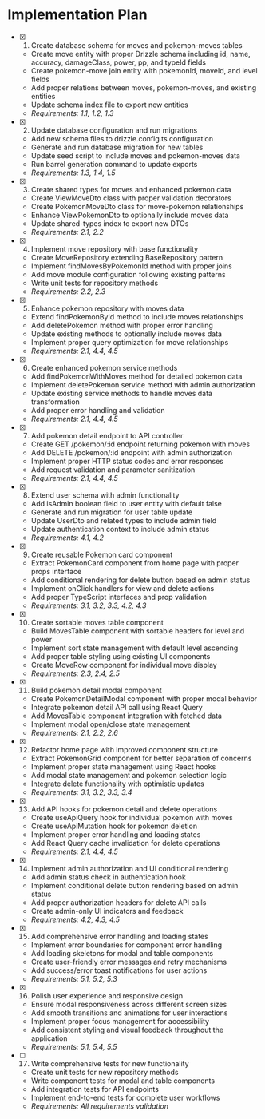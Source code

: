 # Implementation Plan

- [x] 1. Create database schema for moves and pokemon-moves tables
  - Create move entity with proper Drizzle schema including id, name, accuracy, damageClass, power, pp, and typeId fields
  - Create pokemon-move join entity with pokemonId, moveId, and level fields
  - Add proper relations between moves, pokemon-moves, and existing entities
  - Update schema index file to export new entities
  - _Requirements: 1.1, 1.2, 1.3_

- [x] 2. Update database configuration and run migrations
  - Add new schema files to drizzle.config.ts configuration
  - Generate and run database migration for new tables
  - Update seed script to include moves and pokemon-moves data
  - Run barrel generation command to update exports
  - _Requirements: 1.3, 1.4, 1.5_

- [x] 3. Create shared types for moves and enhanced pokemon data
  - Create ViewMoveDto class with proper validation decorators
  - Create PokemonMoveDto class for move-pokemon relationships
  - Enhance ViewPokemonDto to optionally include moves data
  - Update shared-types index to export new DTOs
  - _Requirements: 2.1, 2.2_

- [x] 4. Implement move repository with base functionality
  - Create MoveRepository extending BaseRepository pattern
  - Implement findMovesByPokemonId method with proper joins
  - Add move module configuration following existing patterns
  - Write unit tests for repository methods
  - _Requirements: 2.2, 2.3_

- [x] 5. Enhance pokemon repository with moves data
  - Extend findPokemonById method to include moves relationships
  - Add deletePokemon method with proper error handling
  - Update existing methods to optionally include moves data
  - Implement proper query optimization for move relationships
  - _Requirements: 2.1, 4.4, 4.5_

- [x] 6. Create enhanced pokemon service methods
  - Add findPokemonWithMoves method for detailed pokemon data
  - Implement deletePokemon service method with admin authorization
  - Update existing service methods to handle moves data transformation
  - Add proper error handling and validation
  - _Requirements: 2.1, 4.4, 4.5_

- [x] 7. Add pokemon detail endpoint to API controller
  - Create GET /pokemon/:id endpoint returning pokemon with moves
  - Add DELETE /pokemon/:id endpoint with admin authorization
  - Implement proper HTTP status codes and error responses
  - Add request validation and parameter sanitization
  - _Requirements: 2.1, 4.4, 4.5_

- [x] 8. Extend user schema with admin functionality
  - Add isAdmin boolean field to user entity with default false
  - Generate and run migration for user table update
  - Update UserDto and related types to include admin field
  - Update authentication context to include admin status
  - _Requirements: 4.1, 4.2_

- [x] 9. Create reusable Pokemon card component
  - Extract PokemonCard component from home page with proper props interface
  - Add conditional rendering for delete button based on admin status
  - Implement onClick handlers for view and delete actions
  - Add proper TypeScript interfaces and prop validation
  - _Requirements: 3.1, 3.2, 3.3, 4.2, 4.3_

- [x] 10. Create sortable moves table component
  - Build MovesTable component with sortable headers for level and power
  - Implement sort state management with default level ascending
  - Add proper table styling using existing UI components
  - Create MoveRow component for individual move display
  - _Requirements: 2.3, 2.4, 2.5_

- [x] 11. Build pokemon detail modal component
  - Create PokemonDetailModal component with proper modal behavior
  - Integrate pokemon detail API call using React Query
  - Add MovesTable component integration with fetched data
  - Implement modal open/close state management
  - _Requirements: 2.1, 2.2, 2.6_

- [x] 12. Refactor home page with improved component structure
  - Extract PokemonGrid component for better separation of concerns
  - Implement proper state management using React hooks
  - Add modal state management and pokemon selection logic
  - Integrate delete functionality with optimistic updates
  - _Requirements: 3.1, 3.2, 3.3, 3.4_

- [x] 13. Add API hooks for pokemon detail and delete operations
  - Create useApiQuery hook for individual pokemon with moves
  - Create useApiMutation hook for pokemon deletion
  - Implement proper error handling and loading states
  - Add React Query cache invalidation for delete operations
  - _Requirements: 2.1, 4.4, 4.5_

- [x] 14. Implement admin authorization and UI conditional rendering
  - Add admin status check in authentication hook
  - Implement conditional delete button rendering based on admin status
  - Add proper authorization headers for delete API calls
  - Create admin-only UI indicators and feedback
  - _Requirements: 4.2, 4.3, 4.5_

- [x] 15. Add comprehensive error handling and loading states
  - Implement error boundaries for component error handling
  - Add loading skeletons for modal and table components
  - Create user-friendly error messages and retry mechanisms
  - Add success/error toast notifications for user actions
  - _Requirements: 5.1, 5.2, 5.3_

- [x] 16. Polish user experience and responsive design
  - Ensure modal responsiveness across different screen sizes
  - Add smooth transitions and animations for user interactions
  - Implement proper focus management for accessibility
  - Add consistent styling and visual feedback throughout the application
  - _Requirements: 5.1, 5.4, 5.5_

- [ ] 17. Write comprehensive tests for new functionality
  - Create unit tests for new repository methods
  - Write component tests for modal and table components
  - Add integration tests for API endpoints
  - Implement end-to-end tests for complete user workflows
  - _Requirements: All requirements validation_
